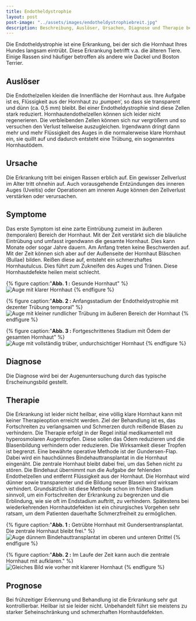 ```yaml
---
title: Endotheldystrophie
layout: post
post-image: "../assets/images/endotheldystrophiebreit.jpg"
description: Beschreibung, Auslöser, Ursachen, Diagnose und Therapie beim Hund.
---
```


Die Endotheldystrophie ist eine Erkrankung, bei der sich die Hornhaut Ihres Hundes langsam eintrübt. Diese Erkrankung betrifft v.a. die älteren Tiere. Einige Rassen sind häufiger betroffen als andere wie Dackel und Boston Terrier. 

<!--excerpt-->

## Auslöser

Die Endothelzellen kleiden die Innenfläche der Hornhaut aus. Ihre Aufgabe ist es, Flüssigkeit aus der Hornhaut zu ‚pumpen‘, so dass sie transparent und dünn (ca. 0,5 mm) bleibt. Bei einer Endotheldystrophie sind diese Zellen stark reduziert. Hornhautendothelzellen können sich leider nicht regenerieren. Die verbleibenden Zellen können sich nur vergrößern und so versuchen den Verlust teilweise auszugleichen. Irgendwann dringt dann mehr und mehr Flüssigkeit des Auges in die normalerweise klare Hornhaut ein, sie quillt auf und dadurch entsteht eine Trübung, ein sogenanntes Hornhautödem.                                                

## Ursache

Die Erkrankung tritt bei einigen Rassen erblich auf. Ein gewisser Zellverlust im Alter tritt ohnehin auf. Auch vorausgehende Entzündungen des inneren Auges (Uveitis) oder Operationen am inneren Auge können den Zellverlust verstärken oder verursachen.

## Symptome

Das erste Symptom ist eine zarte Eintrübung zumeist im äußeren (temporalen) Bereich der Hornhaut. Mit der Zeit verstärkt sich die bläuliche Eintrübung und umfasst irgendwann die gesamte Hornhaut. Dies kann Monate oder sogar Jahre dauern. Am Anfang treten keine Beschwerden auf. Mit der Zeit können sich aber auf der Außenseite der Hornhaut Bläschen (Bullae) bilden. Reißen diese auf, entsteht ein schmerzhaftes Hornhautulcus. Dies führt zum Zukneifen des Auges und Tränen. Diese Hornhautdefekte heilen meist schlecht.

{% figure caption:"**Abb. 1 :** Gesunde Hornhaut" %}
![Auge mit klarer Hornhaut](../assets/images/edgrafik1.png)
{% endfigure %}

{% figure caption:"**Abb. 2 :** Anfangsstadium der Endotheldystrophie mit dezenter Trübung temporal" %}
![Auge mit kleiner rundlicher Trübung im äußeren Bereich der Hornhaut](../assets/images/edgrafik2.png)
{% endfigure %}

{% figure caption:"**Abb. 3 :** Fortgeschrittenes Stadium mit Ödem der gesamten Hornhaut" %}
![Auge mit vollständig trüber, undurchsichtiger Hornhaut](../assets/images/edgrafik3.png)
{% endfigure %}

## Diagnose

Die Diagnose wird bei der Augenuntersuchung durch das typische Erscheinungsbild gestellt. 

## Therapie

Die Erkrankung ist leider nicht heilbar, eine völlig klare Hornhaut kann mit keiner Therapieoption erreicht werden. Ziel der Behandlung ist es, das Fortschreiten zu verlangsamen und Schmerzen durch reißende Blasen zu verhindern. Die Therapie erfolgt in der Regel initial medikamentell mit hyperosmolaren Augentropfen. Diese sollen das Ödem reduzieren und die Blasenbildung verhindern oder reduzieren. Die Wirksamkeit dieser Tropfen ist begrenzt.
Eine bewährte operative Methode ist der Gundersen-Flap. Dabei wird ein hauchdünnes Bindehauttransplantat in die Hornhaut eingenäht. Die zentrale Hornhaut bleibt dabei frei, um das Sehen nicht zu stören. Die Bindehaut übernimmt nun die Aufgabe der fehlenden Endothelzellen und entfernt Flüssigkeit aus der Hornhaut. Die Hornhaut wird dünner sowie transparenter und die Bildung neuer Blasen wird wirksam verhindert. Grundsätzlich ist diese Methode schon im frühen Stadium sinnvoll, um ein Fortschreiten der Erkrankung zu begrenzen und die Erblindung, wie sie oft im Endstadium auftritt, zu verhindern. Spätestens bei wiederkehrenden Hornhautdefekten ist ein chirurgisches Vorgehen sehr ratsam, um dem Patienten dauerhafte Schmerzfreiheit zu ermöglichen. 

{% figure caption:"**Abb. 1 :** Getrübte Hornhaut mit Gundersentransplantat. Die zentrale Hornhaut bleibt frei." %}
![Auge dünnem Bindehauttransplantat im oberen und unteren Drittel](../assets/images/Gundersengrafik1.png)
{% endfigure %}

{% figure caption:"**Abb. 2 :** Im Laufe der Zeit kann auch die zentrale Hornhaut mit aufklaren." %}
![Gleiches Bild wie vorher mit klarerer Hornhaut](../assets/images/Gundersengrafik2.png)
{% endfigure %}

## Prognose

Bei frühzeitiger Erkennung und Behandlung ist die Erkrankung sehr gut kontrollierbar. Heilbar ist sie leider nicht. Unbehandelt führt sie meistens zu starker Seheinschränkung und schmerzhaften Hornhautdefekten.  